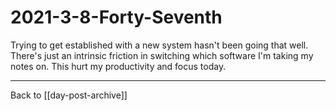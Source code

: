 # 2021-3-8-Forty-Seventh

Trying to get established with a new system hasn't been going that well.  There's just an intrinsic friction in switching which software I'm taking my notes on.  This hurt my productivity and focus today.

---
Back to [[day-post-archive]]